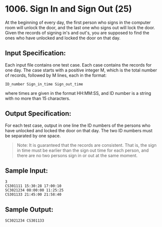 # 1006. Sign In and Sign Out (25)
At the beginning of every day, the first person who signs in the computer room will unlock the door, and the last one who signs out will lock the door. Given the records of signing in's and out's, you are supposed to find the ones who have unlocked and locked the door on that day.

## Input Specification:

Each input file contains one test case. Each case contains the records for one day. The case starts with a positive integer M, which is the total number of records, followed by M lines, each in the format:  
```
ID_number Sign_in_time Sign_out_time
```

where times are given in the format HH:MM:SS, and ID number is a string with no more than 15 characters.

## Output Specification:

For each test case, output in one line the ID numbers of the persons who have unlocked and locked the door on that day. The two ID numbers must be separated by one space.  
  
>Note: It is guaranteed that the records are consistent. That is, the sign in time must be earlier than the sign out time for each person, and there are no two persons sign in or out at the same moment.

## Sample Input:
```
3
CS301111 15:30:28 17:00:10
SC3021234 08:00:00 11:25:25
CS301133 21:45:00 21:58:40
```
## Sample Output:
```
SC3021234 CS301133
```
